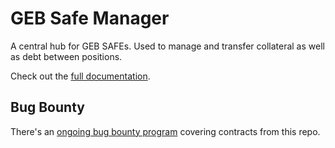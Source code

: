 # GEB Safe Manager

A central hub for GEB SAFEs. Used to manage and transfer collateral as well as debt between positions.

Check out the [full documentation](https://docs.reflexer.finance/helper-contracts/safe-manager).

## Bug Bounty

There's an [ongoing bug bounty program](https://immunefi.com/bounty/reflexer/) covering contracts from this repo.
